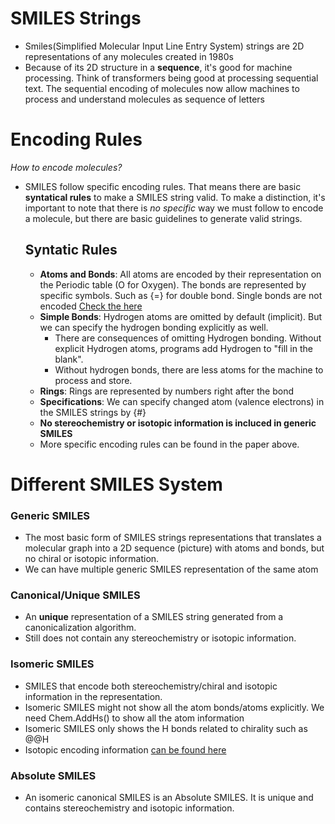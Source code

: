 # SMILES Strings 
- Smiles(Simplified Molecular Input Line Entry System) strings are 2D representations of any molecules created in 1980s 
-  Because of its 2D structure in a **sequence**, it's good for machine processing. Think of transformers being good at processing sequential text. The sequential encoding of molecules now allow machines to process and understand molecules as sequence of letters  
  
# Encoding Rules 
*How to encode molecules?*  
- SMILES follow specific encoding rules. That means there are basic **syntatical rules** to make a SMILES string valid. To make a distinction, it's important to note that there is *no specific* way we must follow to encode a molecule, but there are basic guidelines to generate valid strings. 
  ## Syntatic Rules 
  - **Atoms and Bonds**: All atoms are encoded by their representation on the Periodic table (O for Oxygen). The bonds are represented by specific symbols. Such as {=} for double bond. Single bonds are not encoded  [Check the here](https://archive.epa.gov/med/med_archive_03/web/html/smiles.html)
  - **Simple Bonds**: Hydrogen atoms are omitted by default (implicit). But we can specify the hydrogen bonding explicitly as well. 
    - There are consequences of omitting Hydrogen bonding. Without explicit Hydrogen atoms, programs add Hydrogen to "fill in the blank". 
    - Without hydrogen bonds, there are less atoms for the machine to process and store. 
  - **Rings**: Rings are represented by numbers right after the bond 
  - **Specifications**: We can specify changed atom (valence electrons) in the SMILES strings by {#}
  - **No stereochemistry or isotopic information is incluced in generic SMILES**
  - More specific encoding rules can be found in the paper above. 

# Different SMILES System 
### Generic SMILES 
- The most basic form of SMILES strings representations that translates a molecular graph into a 2D sequence (picture) with atoms and bonds, but no chiral or isotopic information. 
- We can have multiple generic SMILES representation of the same atom  
### Canonical/Unique SMILES 
- An **unique** representation of a SMILES string generated from a canonicalization algorithm. 
- Still does not contain any stereochemistry or isotopic information. 
### Isomeric SMILES 
- SMILES that encode both stereochemistry/chiral and isotopic information in the representation. 
- Isomeric SMILES might not show all the atom bonds/atoms explicitly. We need Chem.AddHs() to show all the atom information 
- Isomeric SMILES only shows the H bonds related to chirality such as @@H 
- Isotopic encoding information [can be found here](https://www.daylight.com/dayhtml/doc/theory/theory.smiles.html) 
### Absolute SMILES 
- An isomeric canonical SMILES is an Absolute SMILES. It is unique and contains stereochemistry and isotopic information. 